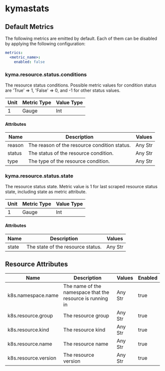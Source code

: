 [comment]: <> (Code generated by mdatagen. DO NOT EDIT.)

# kymastats

## Default Metrics

The following metrics are emitted by default. Each of them can be disabled by applying the following configuration:

```yaml
metrics:
  <metric_name>:
    enabled: false
```

### kyma.resource.status.conditions

The resource status conditions. Possible metric values for condition status are 'True' => 1, 'False' => 0, and -1 for other status values.

| Unit | Metric Type | Value Type |
| ---- | ----------- | ---------- |
| 1 | Gauge | Int |

#### Attributes

| Name | Description | Values |
| ---- | ----------- | ------ |
| reason | The reason of the resource condition status. | Any Str |
| status | The status of the resource condition. | Any Str |
| type | The type of the resource condition. | Any Str |

### kyma.resource.status.state

The resource status state. Metric value is 1 for last scraped resource status state, including state as metric attribute.

| Unit | Metric Type | Value Type |
| ---- | ----------- | ---------- |
| 1 | Gauge | Int |

#### Attributes

| Name | Description | Values |
| ---- | ----------- | ------ |
| state | The state of the resource status. | Any Str |

## Resource Attributes

| Name | Description | Values | Enabled |
| ---- | ----------- | ------ | ------- |
| k8s.namespace.name | The name of the namespace that the resource is running in | Any Str | true |
| k8s.resource.group | The resource group | Any Str | true |
| k8s.resource.kind | The resource kind | Any Str | true |
| k8s.resource.name | The resource name | Any Str | true |
| k8s.resource.version | The resource version | Any Str | true |
